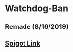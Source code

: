 # Watchdog-Ban
## Remade (8/16/2019)

## [Spigot Link](https://www.spigotmc.org/resources/watchdogban-2019-remake.70440/)
